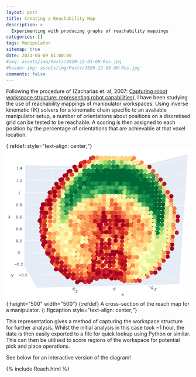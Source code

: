 ```yaml
---
layout: post
title: Creating a Reachability Map
description: >
  Experimenting with producing graphs of reachability mappings
categories: []
tags: Manipulator
sitemap: true
date: 2021-05-09 01:00:00
#img: assets/img/Posts/2020-12-03-GH-Ros.jpg
#header-img: assets/img/Posts/2020-12-03-GH-Ros.jpg
comments: false
---
```

Following the procedure of (Zacharias et. al, 2007: [Capturing robot workspace structure: representing robot capabilities](https://doi.org/10.1109/IROS.2007.4399105)), I have been studying the use of reachability mappings of manipulator workspaces. Using inverse kinematic (IK) solvers for a kinematic chain specific to an available manipulator setup, a number of orientations about positions on a discretised grid can be tested to be reachable. A scoring is then assigned to each position by the percentage of orientations that are achievable at that voxel location. 

{:refdef: style="text-align: center;"}
![Reach map](/assets/img/Posts/2021-05-09-Reach.png){:height="500" width="500"}
{:refdef}
A cross-section of the reach map for a manipulator.
{:.figcaption style="text-align: center;"}

This representation gives a method of capturing the workspace structure for further analysis. Whilst the initial analysis in this case took ~1 hour, the data is then easily exported to a file for quick lookup using Python or similar. This can then be utilised to score regions of the workspace for potential pick and place operations.

See below for an interactive version of the diagram!

{% include Reach.html %}





